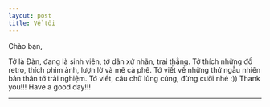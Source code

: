 ```yaml
---
layout: post
title: Về tôi 
---
```


Chào bạn, 

Tớ là Đàn, đang là sinh viên, tớ dân xứ nhãn, trai thẳng.
Tớ thích những đồ retro, thích phim ảnh, lượn lờ và mê cà phê.
Tớ viết về những thứ ngẫu nhiên bản thân tớ trải nghiệm.
Tớ viết, câu chữ lủng củng, đừng cười nhé :)) 
Thank you!!! Have a good day!!!



------------------


